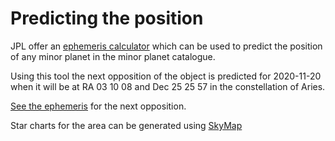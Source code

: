 # Predicting the position

JPL offer an [ephemeris calculator](https://ssd.jpl.nasa.gov/horizons.cgi#top) which can be used to predict the position of any minor planet in the minor planet catalogue.

Using this tool the next opposition of the object is predicted for 2020-11-20 when it will be at RA 03 10 08 and Dec 25 25 57
in the constellation of Aries.

[See the ephemeris](./ephemeris_opposition_2020.md) for the next opposition.


Star charts for the area can be generated using [SkyMap](http://www.avastronomyclub.org/skymap/d/skymap.php)

